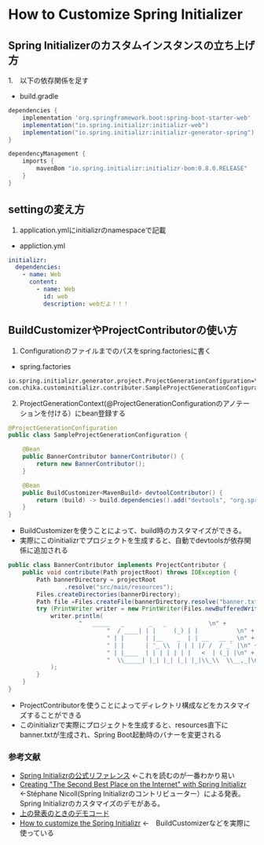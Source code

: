 # How to Customize Spring Initializer

## Spring Initializerのカスタムインスタンスの立ち上げ方
1.　以下の依存関係を足す  

* build.gradle
```groovy
dependencies {
	implementation 'org.springframework.boot:spring-boot-starter-web'
	implementation("io.spring.initializr:initializr-web")
	implementation("io.spring.initializr:initializr-generator-spring")
}

dependencyManagement {
	imports {
		mavenBom "io.spring.initializr:initializr-bom:0.8.0.RELEASE"
	}
}
```
## settingの変え方
1. application.ymlにinitializrのnamespaceで記載  

* appliction.yml
```yml
initializr:
  dependencies:
    - name: Web
      content:
        - name: Web
          id: web
          description: webだよ！！！
```


## BuildCustomizerやProjectContributorの使い方
1. Configurationのファイルまでのパスをspring.factoriesに書く  

* spring.factories
```
io.spring.initializr.generator.project.ProjectGenerationConfiguration=\
com.chika.custominitializr.contributer.SampleProjectGenerationConfiguration
```
2. ProjectGenerationContext(@ProjectGenerationConfigurationのアノテーションを付ける）にbean登録する

```java
@ProjectGenerationConfiguration
public class SampleProjectGenerationConfiguration {

    @Bean
    public BannerContributor bannerContributor() {
        return new BannerContributor();
    }

    @Bean
    public BuildCustomizer<MavenBuild> devtoolContributor() {
        return (build) -> build.dependencies().add("devtools", "org.springframework.boot","spring-boot-devtools",                                       DependencyScope.COMPILE);
    }
}
```
* BuildCustomizerを使うことによって、build時のカスタマイズができる。
* 実際にこのinitializrでプロジェクトを生成すると、自動でdevtoolsが依存関係に追加される

```java
public class BannerContributor implements ProjectContributor {
    public void contribute(Path projectRoot) throws IOException {
        Path bannerDirectory = projectRoot
                .resolve("src/main/resources");
        Files.createDirectories(bannerDirectory);
        Path file =Files.createFile(bannerDirectory.resolve("banner.txt"));
        try (PrintWriter writer = new PrintWriter(Files.newBufferedWriter(file))) {
            writer.println(
                    "   _____   _       _   _            \n" +
                            "  / ____| | |     (_) | |           \n" +
                            " | |      | |__    _  | | __   __ _ \n" +
                            " | |      | '_ \\  | | | |/ /  / _` |\n" +
                            " | |____  | | | | | | |   <  | (_| |\n" +
                            "  \\_____| |_| |_| |_| |_|\\_\\  \\__,_|\n"
            );
        }
    }
}
```
* ProjectContributorを使うことによってディレクトリ構成などをカスタマイズすることができる
* このinitializrで実際にプロジェクトを生成すると、resources直下にbanner.txtが生成され、Spring Boot起動時のバナーを変更される

### 参考文献

* [Spring Initializrの公式リファレンス](https://docs.spring.io/initializr/docs/current/reference/html/#initializr-documentation)
←これを読むのが一番わかり易い
* [Creating "The Second Best Place on the Internet" with Spring Initializr](https://www.slideshare.net/Pivotal/creating-the-second-best-place-on-the-internet-with-spring-initializr/Pivotal/creating-the-second-best-place-on-the-internet-with-spring-initializr)
←Stéphane Nicoll(Spring Initializrのコントリビューター）による発表。Spring Initializrのカスタマイズのデモがある。
* [上の発表のときのデモコード](https://github.com/snicoll/demo-custom-initializr)
* [How to customize the Spring Initializr](https://medium.com/digitalfrontiers/how-to-customize-the-spring-initializr-2439ecabb069)
←　BuildCustomizerなどを実際に使っている
